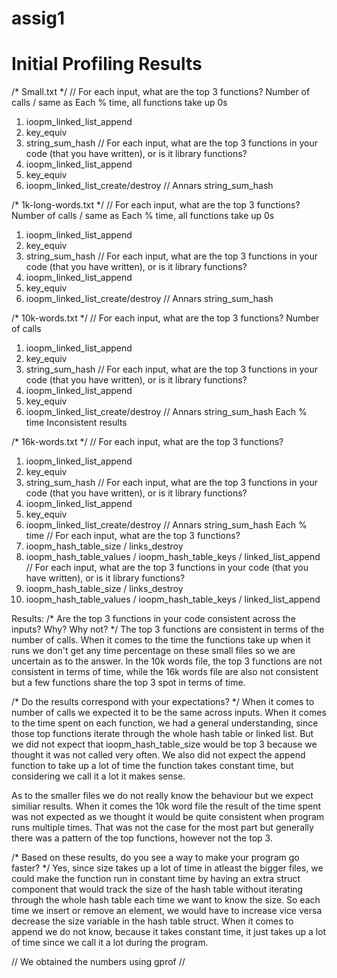 # assig1


# Initial Profiling Results
/* Small.txt */
// For each input, what are the top 3 functions?
Number of calls / same as Each % time, all functions take up 0s
1. ioopm_linked_list_append
2. key_equiv
3. string_sum_hash
// For each input, what are the top 3 functions in your code (that you have written), or is it library functions?
1. ioopm_linked_list_append
2. key_equiv
3. ioopm_linked_list_create/destroy // Annars string_sum_hash

/* 1k-long-words.txt */
// For each input, what are the top 3 functions?
Number of calls / same as Each % time, all functions take up 0s
1. ioopm_linked_list_append
2. key_equiv
3. string_sum_hash
// For each input, what are the top 3 functions in your code (that you have written), or is it library functions?
1. ioopm_linked_list_append
2. key_equiv
3. ioopm_linked_list_create/destroy // Annars string_sum_hash

/* 10k-words.txt */
// For each input, what are the top 3 functions?
Number of calls
1. ioopm_linked_list_append
2. key_equiv
3. string_sum_hash
// For each input, what are the top 3 functions in your code (that you have written), or is it library functions?
1. ioopm_linked_list_append
2. key_equiv
3. ioopm_linked_list_create/destroy // Annars string_sum_hash
Each % time
Inconsistent results

/* 16k-words.txt */
// For each input, what are the top 3 functions?
1. ioopm_linked_list_append
2. key_equiv
3. string_sum_hash
// For each input, what are the top 3 functions in your code (that you have written), or is it library functions?
1. ioopm_linked_list_append
2. key_equiv
3. ioopm_linked_list_create/destroy // Annars string_sum_hash
Each % time
// For each input, what are the top 3 functions?
1. ioopm_hash_table_size / links_destroy
2. ioopm_hash_table_values / ioopm_hash_table_keys / linked_list_append
// For each input, what are the top 3 functions in your code (that you have written), or is it library functions?
1. ioopm_hash_table_size / links_destroy
2. ioopm_hash_table_values / ioopm_hash_table_keys / linked_list_append

Results:
/* Are the top 3 functions in your code consistent across the inputs? Why? Why not? */
The top 3 functions are consistent in terms of the number of calls. When it comes to the time the functions take up 
when it runs we don't get any time percentage on these small files so we are uncertain as to the answer. In the 10k words file, the top 3 functions are not consistent in terms of time, while the 16k words file are also not consistent but a few functions share the top 3 spot in terms of time. 

/* Do the results correspond with your expectations? */
When it comes to number of calls we expected it to be the same across inputs. When it comes to the time spent on each function, we had a general understanding, since those top functions iterate through the whole hash table or linked list. But we did not expect that ioopm_hash_table_size would be top 3 because we thought it was not called very often. We also did not expect the append function to take up a lot of time the function takes constant time, but considering we call it a lot it makes sense. 

As to the smaller files we do not really know the behaviour but we expect similiar results. When it comes the 10k word file the result of the time spent was not expected as we thought it would be quite consistent when program runs multiple times. That was not the case for the most part but generally there was a pattern of the top functions, however not the top 3. 

/* Based on these results, do you see a way to make your program go faster? */
Yes, since size takes up a lot of time in atleast the bigger files, we could make the function run in constant time by having an extra struct component that would track the size of the hash table without iterating through the whole hash table each time we want to know the size. So each time we insert or remove an element, we would have to increase vice versa decrease the size variable in the hash table struct. When it comes to append we do not know, because it takes constant time, it just takes up a lot of time since we call it a lot during the program. 

// We obtained the numbers using gprof //


